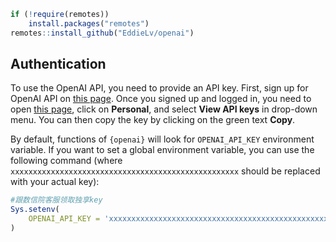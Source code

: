 ``` r
if (!require(remotes))
    install.packages("remotes")
remotes::install_github("EddieLv/openai")
```

## Authentication

To use the OpenAI API, you need to provide an API key. First, sign up
for OpenAI API on [this page](https://openai.com/api/). Once you signed
up and logged in, you need to open [this
page](https://platform.openai.com), click on **Personal**, and select
**View API keys** in drop-down menu. You can then copy the key by
clicking on the green text **Copy**.

By default, functions of `{openai}` will look for `OPENAI_API_KEY`
environment variable. If you want to set a global environment variable,
you can use the following command (where
`xxxxxxxxxxxxxxxxxxxxxxxxxxxxxxxxxxxxxxxxxxxxxxxxxxx` should be replaced
with your actual key):

``` r
#跟数信院客服领取独享key
Sys.setenv(
    OPENAI_API_KEY = 'xxxxxxxxxxxxxxxxxxxxxxxxxxxxxxxxxxxxxxxxxxxxxxxxxxx'
)
```
